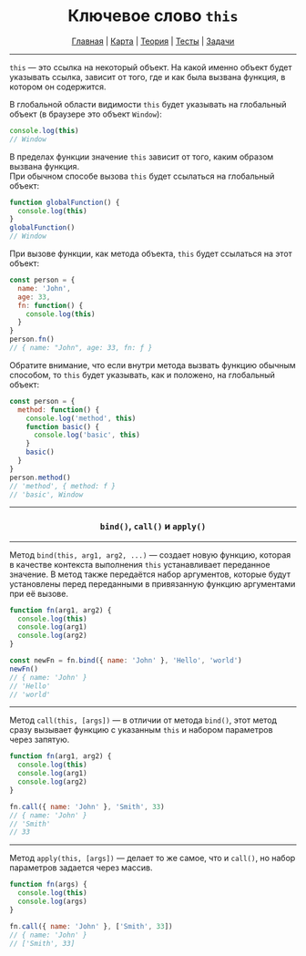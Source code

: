 <div align="center">

# Ключевое слово `this`

[Главная](https://github.com/dollaween/junior-roadmap/)
|
[Карта](/roadmap/README.md)
|
[Теория](/theory/README.md)
|
[Тесты](/tests/README.md)
|
[Задачи](/tasks/README.md)

</div>

---

`this` — это ссылка на некоторый объект. На какой именно объект будет указывать ссылка, зависит от того, где и как была вызвана функция, в котором он содержится.

В глобальной области видимости `this` будет указывать на глобальный объект (в браузере это объект `Window`):
```js
console.log(this)
// Window
```

В пределах функции значение `this` зависит от того, каким образом вызвана функция.  
При обычном способе вызова `this` будет ссылаться на глобальный объект:
```js
function globalFunction() {
  console.log(this)
}
globalFunction()
// Window
```

При вызове функции, как метода объекта, `this` будет ссылаться на этот объект:
```js
const person = {
  name: 'John',
  age: 33,
  fn: function() {
    console.log(this)
  }
}
person.fn()
// { name: "John", age: 33, fn: ƒ }
```

Обратите внимание, что если внутри метода вызвать функцию обычным способом, то `this` будет указывать, как и положено, на глобальный объект:
```js
const person = {
  method: function() {
    console.log('method', this)
    function basic() {
      console.log('basic', this)
    }
    basic()
  }
}
person.method()
// 'method', { method: f }
// 'basic', Window
```

---

<div align="center">

### `bind()`, `call()` и `apply()`

</div>

---

Метод `bind(this, arg1, arg2, ...)` — создает новую функцию, которая в качестве контекста выполнения `this` устанавливает переданное значение. В метод также передаётся набор аргументов, которые будут установлены перед переданными в привязанную функцию аргументами при её вызове.

```js
function fn(arg1, arg2) {
  console.log(this)
  console.log(arg1)
  console.log(arg2)
}

const newFn = fn.bind({ name: 'John' }, 'Hello', 'world')
newFn()
// { name: 'John' }
// 'Hello'
// 'world'
```

---

Метод `call(this, [args])` — в отличии от метода `bind()`, этот метод сразу вызывает функцию с указанным `this` и набором параметров через запятую.
```js
function fn(arg1, arg2) {
  console.log(this)
  console.log(arg1)
  console.log(arg2)
}

fn.call({ name: 'John' }, 'Smith', 33)
// { name: 'John' }
// 'Smith'
// 33
```

---

Метод `apply(this, [args])` — делает то же самое, что и `call()`, но набор параметров задается через массив.
```js
function fn(args) {
  console.log(this)
  console.log(args)
}

fn.call({ name: 'John' }, ['Smith', 33])
// { name: 'John' }
// ['Smith', 33]
```

